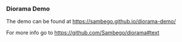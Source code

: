 ### Diorama Demo

The demo can be found at https://sambego.github.io/diorama-demo/

For more info go to https://github.com/Sambego/diorama#text
